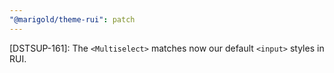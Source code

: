 ```yaml
---
"@marigold/theme-rui": patch
---
```


[DSTSUP-161]: The `<Multiselect>` matches now our default `<input>` styles in RUI. 
